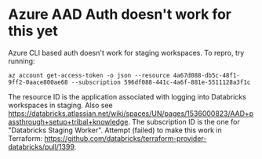 # Azure AAD Auth doesn't work for this yet

Azure CLI based auth doesn't work for staging workspaces. To repro, try running:

```
az account get-access-token -o json --resource 4a67d088-db5c-48f1-9ff2-0aace800ae68 --subscription 596df088-441c-4a6f-881e-5511128a3f1c
```

The resource ID is the application associated with logging into Databricks workspaces in staging. Also see https://databricks.atlassian.net/wiki/spaces/UN/pages/1536000823/AAD+passthrough+setup+tribal+knowledge. The subscription ID is the one for "Databricks Staging Worker". Attempt (failed) to make this work in Terraform: https://github.com/databricks/terraform-provider-databricks/pull/1399.